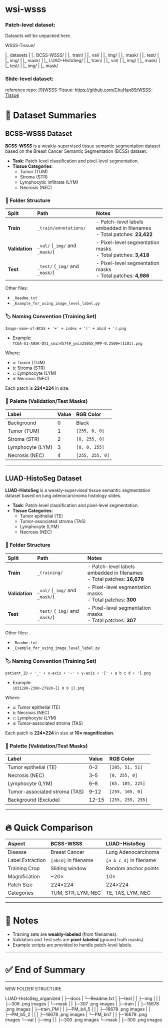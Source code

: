 # wsi-wsss

### Patch-level dataset:
Datasets will be unpacked here.

WSSS-Tissue/

|_ datasets
|     |_ BCSS-WSSS/
|         |_ train/
|         |_ val/
|             |_ img/
|             |_ mask/
|         |_ test/
|             |_ img/
|             |_ mask/
|     |_ LUAD-HistoSeg/
|         |_ train/
|         |_ val/
|             |_ img/
|             |_ mask/
|         |_ test/
|             |_ img/
|             |_ mask/ 


### Slide-level dataset:




reference repo: 
[9]WSSS-Tissue:  https://github.com/ChuHan89/WSSS-Tissue 

# 📄 Dataset Summaries

## BCSS-WSSS Dataset

**BCSS-WSSS** is a weakly-supervised tissue semantic segmentation dataset based on the Breast Cancer Semantic Segmentation (BCSS) dataset.

- **Task**: Patch-level classification and pixel-level segmentation.
- **Tissue Categories**:
  - Tumor (TUM)
  - Stroma (STR)
  - Lymphocytic infiltrate (LYM)
  - Necrosis (NEC)

### 📂 Folder Structure

| Split | Path | Notes |
|:---|:---|:---|
| **Train** | `_train/annotations/` | - Patch-level labels embedded in filenames<br>- Total patches: **23,422** |
| **Validation** | `_val/` (`_img/` and `_mask/`) | - Pixel-level segmentation masks<br>- Total patches: **3,418** |
| **Test** | `_test/` (`_img/` and `_mask/`) | - Pixel-level segmentation masks<br>- Total patches: **4,986** |

Other files:
- `_Readme.txt`
- `_Example_for_using_image_level_label.py`

### 🏷️ Naming Convention (Training Set)

```
Image-name-of-BCSS + '+' + index + '[' + abcd + '].png
```
- Example:  
  `TCGA-A1-A0SK-DX1_xmin45749_ymin25055_MPP-0.2500+[1101].png`

Where:
- `a`: Tumor (TUM)
- `b`: Stroma (STR)
- `c`: Lymphocyte (LYM)
- `d`: Necrosis (NEC)

Each patch is **224×224** in size.

### 🎨 Palette (Validation/Test Masks)

| Label | Value | RGB Color |
|:---|:---|:---|
| Background | 0 | Black |
| Tumor (TUM) | 1 | `[255, 0, 0]` |
| Stroma (STR) | 2 | `[0, 255, 0]` |
| Lymphocyte (LYM) | 3 | `[0, 0, 255]` |
| Necrosis (NEC) | 4 | `[255, 255, 0]` |

---

## LUAD-HistoSeg Dataset

**LUAD-HistoSeg** is a weakly-supervised tissue semantic segmentation dataset based on lung adenocarcinoma histology slides.

- **Task**: Patch-level classification and pixel-level segmentation.
- **Tissue Categories**:
  - Tumor epithelial (TE)
  - Tumor-associated stroma (TAS)
  - Lymphocyte (LYM)
  - Necrosis (NEC)

### 📂 Folder Structure

| Split | Path | Notes |
|:---|:---|:---|
| **Train** | `_training/` | - Patch-level labels embedded in filenames<br>- Total patches: **16,678** |
| **Validation** | `_val/` (`_img/` and `_mask/`) | - Pixel-level segmentation masks<br>- Total patches: **300** |
| **Test** | `_test/` (`_img/` and `_mask/`) | - Pixel-level segmentation masks<br>- Total patches: **307** |

Other files:
- `_Readme.txt`
- `_Example_for_using_image_level_label.py`

### 🏷️ Naming Convention (Training Set)

```
patient_ID + '_' + x-axis + '-' + y-axis + '[' + a b c d + '].png
```
- Example:  
  `1031280-2300-27920-[1 0 0 1].png`

Where:
- `a`: Tumor epithelial (TE)
- `b`: Necrosis (NEC)
- `c`: Lymphocyte (LYM)
- `d`: Tumor-associated stroma (TAS)

Each patch is **224×224** in size at **10× magnification**.

### 🎨 Palette (Validation/Test Masks)

| Label | Value | RGB Color |
|:---|:---|:---|
| Tumor epithelial (TE) | 0–2 | `[205, 51, 51]` |
| Necrosis (NEC) | 3–5 | `[0, 255, 0]` |
| Lymphocyte (LYM) | 6–8 | `[65, 105, 225]` |
| Tumor-associated stroma (TAS) | 9–12 | `[255, 165, 0]` |
| Background (Exclude) | 12–15 | `[255, 255, 255]` |

---

# 🔥 Quick Comparison

| Aspect | BCSS-WSSS | LUAD-HistoSeg |
|:---|:---|:---|
| Disease | Breast Cancer | Lung Adenocarcinoma |
| Label Extraction | `[abcd]` in filename | `[a b c d]` in filename |
| Training Crop | Sliding window | Random anchor points |
| Magnification | ~20× | 10× |
| Patch Size | 224×224 | 224×224 |
| Categories | TUM, STR, LYM, NEC | TE, TAS, LYM, NEC |

---

# 📌 Notes
- Training sets are **weakly-labeled** (from filenames).
- Validation and Test sets are **pixel-labeled** (ground truth masks).
- Example scripts are provided to handle patch-level labels.

---

# ✅ End of Summary

------
NEW FOLDER STRUCTURE

LUAD-HistoSeg_organized
|   ├─docs
|       └─Readme.txt
|   ├─test
|   |   ├─img
|   |   |   ├─308 .png images
|       └─mask
|       |   ├─307 .png images
|   ├─train
|   |   ├─16678 .png images
|   ├─train_PM
|   |   ├─PM_b4_5
|   |   |   ├─16678 .png images
|   |   ├─PM_b5_2
|   |   |   ├─16678 .png images
|       └─PM_bn7
|       |   ├─16678 .png images
    └─val
    |   ├─img
    |   |   ├─300 .png images
        └─mask
        |   ├─300 .png images 


